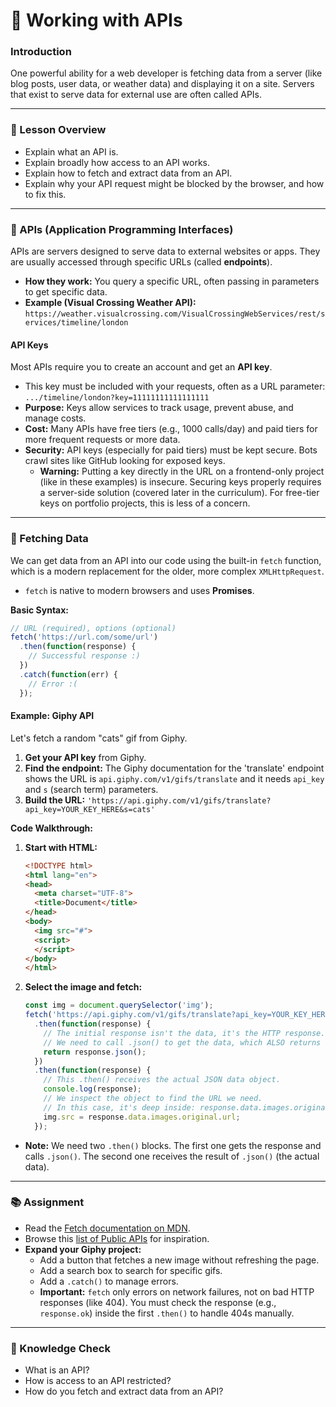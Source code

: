 # 📡 Working with APIs

### Introduction

One powerful ability for a web developer is fetching data from a server (like blog posts, user data, or weather data) and displaying it on a site. Servers that exist to serve data for external use are often called APIs.

-----

### 📝 Lesson Overview

  * Explain what an API is.
  * Explain broadly how access to an API works.
  * Explain how to fetch and extract data from an API.
  * Explain why your API request might be blocked by the browser, and how to fix this.

-----

### 🔌 APIs (Application Programming Interfaces)

APIs are servers designed to serve data to external websites or apps. They are usually accessed through specific URLs (called **endpoints**).

  * **How they work:** You query a specific URL, often passing in parameters to get specific data.
  * **Example (Visual Crossing Weather API):**
    `https://weather.visualcrossing.com/VisualCrossingWebServices/rest/services/timeline/london`

#### API Keys

Most APIs require you to create an account and get an **API key**.

  * This key must be included with your requests, often as a URL parameter:
    `.../timeline/london?key=11111111111111111`
  * **Purpose:** Keys allow services to track usage, prevent abuse, and manage costs.
  * **Cost:** Many APIs have free tiers (e.g., 1000 calls/day) and paid tiers for more frequent requests or more data.
  * **Security:** API keys (especially for paid tiers) must be kept secure. Bots crawl sites like GitHub looking for exposed keys.
      * **Warning:** Putting a key directly in the URL on a frontend-only project (like in these examples) is insecure. Securing keys properly requires a server-side solution (covered later in the curriculum). For free-tier keys on portfolio projects, this is less of a concern.

-----

### 🚚 Fetching Data

We can get data from an API into our code using the built-in `fetch` function, which is a modern replacement for the older, more complex `XMLHttpRequest`.

  * `fetch` is native to modern browsers and uses **Promises**.

**Basic Syntax:**

```javascript
// URL (required), options (optional)
fetch('https://url.com/some/url')
  .then(function(response) {
    // Successful response :)
  })
  .catch(function(err) {
    // Error :(
  });
```

#### Example: Giphy API

Let's fetch a random "cats" gif from Giphy.

1.  **Get your API key** from Giphy.
2.  **Find the endpoint:** The Giphy documentation for the 'translate' endpoint shows the URL is `api.giphy.com/v1/gifs/translate` and it needs `api_key` and `s` (search term) parameters.
3.  **Build the URL:**
    `'https://api.giphy.com/v1/gifs/translate?api_key=YOUR_KEY_HERE&s=cats'`

**Code Walkthrough:**

1.  **Start with HTML:**

    ```html
    <!DOCTYPE html>
    <html lang="en">
    <head>
      <meta charset="UTF-8">
      <title>Document</title>
    </head>
    <body>
      <img src="#">
      <script>
      </script>
    </body>
    </html>
    ```

2.  **Select the image and fetch:**

    ```javascript
    const img = document.querySelector('img');
    fetch('https://api.giphy.com/v1/gifs/translate?api_key=YOUR_KEY_HERE&s=cats')
      .then(function(response) {
        // The initial response isn't the data, it's the HTTP response.
        // We need to call .json() to get the data, which ALSO returns a promise.
        return response.json();
      })
      .then(function(response) {
        // This .then() receives the actual JSON data object.
        console.log(response);
        // We inspect the object to find the URL we need.
        // In this case, it's deep inside: response.data.images.original.url
        img.src = response.data.images.original.url;
      });
    ```

<!-- end list -->

  * **Note:** We need two `.then()` blocks. The first one gets the response and calls `.json()`. The second one receives the result of `.json()` (the actual data).

-----

### 📚 Assignment

  * Read the [Fetch documentation on MDN](https://developer.mozilla.org/en-US/docs/Web/API/Fetch_API).
  * Browse this [list of Public APIs](https://github.com/public-apis/public-apis) for inspiration.
  * **Expand your Giphy project:**
      * Add a button that fetches a new image without refreshing the page.
      * Add a search box to search for specific gifs.
      * Add a `.catch()` to manage errors.
      * **Important:** `fetch` only errors on network failures, not on bad HTTP responses (like 404). You must check the response (e.g., `response.ok`) inside the first `.then()` to handle 404s manually.

-----

### 🤔 Knowledge Check

  * What is an API?
  * How is access to an API restricted?
  * How do you fetch and extract data from an API?